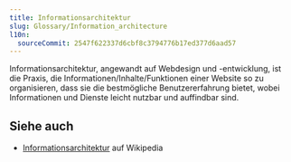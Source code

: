 ```yaml
---
title: Informationsarchitektur
slug: Glossary/Information_architecture
l10n:
  sourceCommit: 2547f622337d6cbf8c3794776b17ed377d6aad57
---
```


Informationsarchitektur, angewandt auf Webdesign und -entwicklung, ist die Praxis, die Informationen/Inhalte/Funktionen einer Website so zu organisieren, dass sie die bestmögliche Benutzererfahrung bietet, wobei Informationen und Dienste leicht nutzbar und auffindbar sind.

## Siehe auch

- [Informationsarchitektur](https://en.wikipedia.org/wiki/Information_architecture) auf Wikipedia

